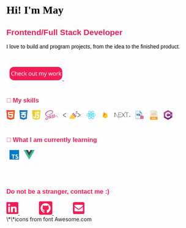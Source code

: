 
<font style="color:black;font-family: 'Pacifico', cursive;">
<h1>Hi! I'm May 👋</h1>
</font>

<font style="color:#F21D56;font-family: 'Rubik', sans-serif;">
<h2>Frontend/Full Stack Developer </h2>
</font>

<font style="color:black;font-family: 'Rubik', sans-serif;">
<p> I love to build and program projects, from the idea to the finished product.
</p>
</font>
<span>

&nbsp;

&nbsp;
<a href="https://may-portfolio.netlify.app/" target="_blank">
<img src="./icons/myWork.svg" height="35"/>
</a>
&nbsp;
</span>
</br>
</br>

<font style="color:#F21D56;font-family: 'Rubik', sans-serif;">
<h3>💞️ My skills</h3>
</font>

<img src="./icons/html.svg" alt="JavaScript logo" title="JavaScript" height="25" />
&nbsp;
<img src="./icons/css.svg" alt="CSS3 logo" title="CSS3" height="25" />
&nbsp;
<img src="./icons/javascript.svg" alt="JavaScript logo" title="JavaScript" height="25" />
&nbsp;
<img src="./icons/sass.svg" alt="Sass logo" title="Sass" height="25" />
&nbsp;
<img src="./icons/styled-components.jpg" alt="styled-components logo" title="styled-components" height="25" />
&nbsp;
<img src="./icons/react.png" alt="React logo" title="React" height="25" />
&nbsp;
<img src="./icons/firebase.png" alt="Firebase logo" title="Firebase" height="25" />
&nbsp;
<img src="./icons/nextjs.svg" alt="nextjs logo" title="nextjs" height="25" />
&nbsp;
<img src="./icons/sql.png" alt="sql logo" title="sql" height="25" />
&nbsp;
<img src="./icons/xml.png" alt="xml logo" title="xml" height="25" />
&nbsp;
<img src="./icons/c-sharp.png" alt="c# logo" title="c#" height="25" />
&nbsp;

</br>
</br>

<font style="color:#F21D56;font-family: 'Rubik', sans-serif;">
<h3>💞️ What I am currently learning</h3>
</font>

&nbsp;
<img src="./icons/typescript.svg" alt="TypeScript logo" title="TypeScript" height="25" />
&nbsp;
<img src="./icons/vue.svg" alt="vue logo" title="vue" height="25" />

</br>
</br>

<font style="color:#F21D56;font-family: 'Rubik', sans-serif;">
<h3>Do not be a stranger, contact me :)</h3>
</font>
<a href="https://www.linkedin.com/in/may-elazar" target="_blank" style="margin-right:50px">
<img src="./icons/linkedin.svg" alt="LinkedIn logo" title="LinkedIn"  height="35"/>
</a>
<a href="https://github.com/MayElazar" target="_blank" style="margin-right:50px">
<img src="./icons/gitub.svg" alt="github logo" title="Github" height="35"/>
</a>
<a    href="https://mail.google.com/mail/?view=cm&fs=1&to=mayelazar741@gmail.com" target="_blank" style="margin-right:50px">
<img src="./icons/mail.svg" alt="mail logo" title="Mail"  height="35"/>
</a>
</br>
\*\*icons from font Awesome.com


